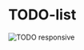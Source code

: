 # TODO-list
![TODO responsive](https://github.com/Nama-Salameh/TODO-list/assets/92352860/352050b8-0104-43ad-8ddc-97a5d0d05bd1)
 
